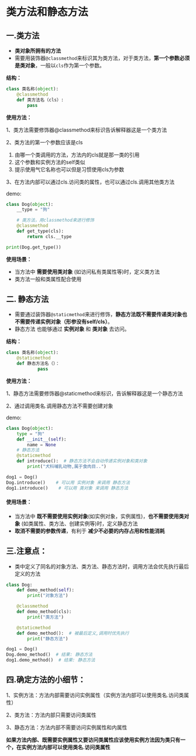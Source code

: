 # 类方法和静态方法

## 一.类方法

- **类对象所拥有的方法**
- 需要用装饰器`@classmethod`来标识其为类方法，对于类方法，**第一个参数必须是类对象**，一般以`cls`作为第一个参数。

**结构：**

```python
class 类名称(object):
    @classmethod
    def 类方法名（cls）:
        pass
```

**使用方法：**

1、类方法需要修饰器@classmethod来标识告诉解释器这是一个类方法

2、类方法的第一个参数应该是cls

1. 由哪一个类调用的方法，方法内的cls就是那一类的引用
2. 这个参数和实例方法的self类似
3. 提示使用气它名称也可以但是习惯使用cls为参数

3、在方法内部可以通过cls.访问类的属性，也可以通过cls.调用其他类方法

demo:

```python
class Dog(object):
    __type = "狗"

    # 类方法，用classmethod来进行修饰
    @classmethod
    def get_type(cls):
        return cls.__type

print(Dog.get_type())
```

**使用场景：**

- 当方法中 **需要使用类对象** (如访问私有类属性等)时，定义类方法
- 类方法一般和类属性配合使用

## 二. 静态方法

- 需要通过装饰器`@staticmethod`来进行修饰，**静态方法既不需要传递类对象也不需要传递实例对象（形参没有self/cls）**。
- 静态方法 也能够通过 **实例对象** 和 **类对象** 去访问。

**结构：**

```python
class 类名称(object):
    @staticmethod
    def 静态方法名（）：
    		pass
```

**使用方法：**

1、静态方法需要修饰器@staticmethod来标识，告诉解释器这是一个静态方法

2、通过调用类名.调用静态方法不需要创建对象

demo:

```python
class Dog(object):
    type = "狗"
    def __init__(self):
        name = None
    # 静态方法    
    @staticmethod
    def introduce():  # 静态方法不会自动传递实例对象和类对象
        print("犬科哺乳动物,属于食肉目..")

dog1 = Dog()
Dog.introduce()    # 可以用 实例对象 来调用 静态方法
dog1.introduce()    # 可以用 类对象 来调用 静态方法
```

#### 使用场景：

- 当方法中 **既不需要使用实例对象**(如实例对象，实例属性)，**也不需要使用类对象** (如类属性、类方法、创建实例等)时，定义静态方法
- **取消不需要的参数传递**，有利于 **减少不必要的内存占用和性能消耗**

## 三.注意点：

- 类中定义了同名的对象方法、类方法、静态方法时，调用方法会优先执行最后定义的方法

```python
class Dog:
    def demo_method(self):
        print("对象方法")

    @classmethod
    def demo_method(cls):
        print("类方法")

    @staticmethod
    def demo_method():  # 被最后定义,调用时优先执行
        print("静态方法")

dog1 = Dog()
Dog.demo_method()  # 结果: 静态方法
dog1.demo_method()  # 结果: 静态方法
```

## 四.确定方法的小细节：

1、实例方法：方法内部需要访问实例属性（实例方法内部可以使用类名.访问类属性）

2、类方法：方法内部只需要访问类属性

3、静态方法：方法内部不需要访问实例属性和内属性

**如果方法内部、既需要实例属性又要访问类属性应该使用实例方法因为类只有一个，在实例方法内部可以使用类名.访问类属性**